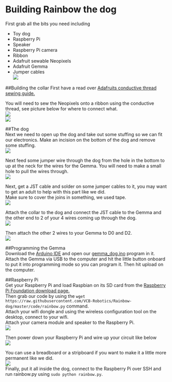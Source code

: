 Building Rainbow the dog
==========
First grab all the bits you need including
- Toy dog
- Raspberry Pi
- Speaker
- Raspberry Pi camera
- Ribbon
- Adafruit sewable Neopixels
- Adafruit Gemma
- Jumper cables   
![](images/all1.jpg)   


##Building the collar
First have a read over [Adafruits conductive thread sewing guide.](https://learn.adafruit.com/conductive-thread/overview)

You will need to sew the Neopixels onto a ribbon using the conductive thread, see picture below for where to connect what.  
![](images/collar1.jpg)   
![](images/collar2.jpg)   
    
##The dog   
Next we need to open up the dog and take out some stuffing so we can fit our electronics. Make an incision on the bottom of the dog and remove some stuffing.   
![](images/inside1.jpg)   
    
Next feed some jumper wire through the dog from the hole in the bottom to up at the neck for the wires for the Gemma. You will need to make a small hole to pull the wires through.   
![](images/wire1.jpg)  
    
Next, get a JST cable and solder on some jumper cables to it, you may want to get an adult to help with this part like we did.   
Make sure to cover the joins in something, we used tape.   
![](images/wire2.jpg)   
   
Attach the collar to the dog and connect the JST cable to the Gemma and the other end to 2 of your 4 wires coming up through the dog.   
![](images/collar4.jpg)   
    
Then attach the other 2 wires to your Gemma to D0 and D2.   
![](images/collar3.jpg)  

##Programming the Gemma   
Download the [Arduino IDE](http://arduino.cc/en/main/software) and open our [gemma_dog.ino](https://raw.githubusercontent.com/VCB-Robotics/Rainbow-dog/master/code.gemma_dog.ino) program in it.   
Attach the Gemma via USB to the computer and hit the little button onboard to put it into programming mode so you can program it. Then hit upload on the computer.   

##Raspberry Pi   
Get your Raspberry Pi and load Raspbian on its SD card from the [Raspberry Pi Foundation download page.](http://www.raspberrypi.org/downloads/)    
Then grab our code by using the ```wget https://raw.githubusercontent.com/VCB-Robotics/Rainbow-dog/master/code/rainbow.py``` command.   
Attach your wifi dongle and using the wireless configuration tool on the desktop, connect to your wifi.   
Attach your camera module and speaker to the Raspberry Pi.   
![](images/all2.jpg)
   
Then power down your Raspberry Pi and wire up your circuit like below   
![](images/electronics.jpg)   
   
You can use a breadboard or a stripboard if you want to make it a little more permanent like we did.   
![](images/stripboard.jpg)   
Finally, put it all inside the dog, connect to the Raspberry Pi over SSH and run rainbow.py using ```sudo python rainbow.py```.   
    
